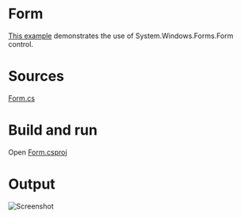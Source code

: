 # Form

[This example](.) demonstrates the use of System.Windows.Forms.Form control.

# Sources

[Form.cs](Form.cs)

# Build and run

Open [Form.csproj](Form.csproj)

# Output

![Screenshot](../../docs/Pictures/Forms/Form.png)

